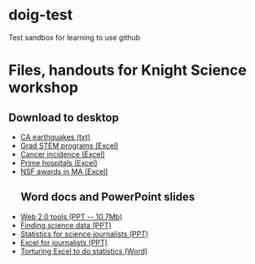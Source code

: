 doig-test
=========

Test sandbox for learning to use github

<!doctype html public "-//w3c//dtd html 4.0 transitional//en">
<html>
<head>
<meta http-equiv="Content-Type" content="text/html; charset=iso-8859-1">
</head>
<body>
<H1> Files, handouts for Knight Science workshop</H1>

<h2>Download to desktop</h2>
<ul>
<li><A HREF="http://www.public.asu.edu/~sdoig/jmc465/CA quakes since 2002b.txt">CA earthquakes (txt)</a></li>
<li><A HREF="http://www.public.asu.edu/~sdoig/jmc465/grad_programs_Excel_basics.xls">Grad STEM programs (Excel)</a></li>
<li><A HREF="http://www.public.asu.edu/~sdoig/jmc465/UnitedStatesCancerStatistics2005Incidence.xls">Cancer incidence (Excel)</a></li>
<li><A HREF="http://www.public.asu.edu/~sdoig/jmc465/Prime malnutrition.xls">Prime hospitals (Excel)</a></li>
<li><A HREF="http://www.public.asu.edu/~sdoig/jmc465/NSF_awards_MA.xls">NSF awards in MA (Excel)</a></li>

<h2>Word docs and PowerPoint slides</h2>
<li><A HREF="http://www.public.asu.edu/~sdoig/jmc465/web20tools.ppt">Web 2.0 tools (PPT -- 10.7Mb)</a></li>
<li><A HREF="http://www.public.asu.edu/~sdoig/jmc465/Finding_science_data.pptx">Finding science data (PPT)</a></li>
<li><A HREF="http://www.public.asu.edu/~sdoig/jmc465/Stats_for_sci_journalists.pptx">Statistics for science journalists (PPT)</a></li>
<li><A HREF="http://www.public.asu.edu/~sdoig/jmc465/ExcelForJournalists.ppt">Excel for journalists (PPT)</a></li>
<li><A HREF="http://www.public.asu.edu/~sdoig/jmc465/TorturingExcelToDoStatistics.doc">Torturing Excel to do statistics (Word)</a></li>

</ul>


</body></html>
